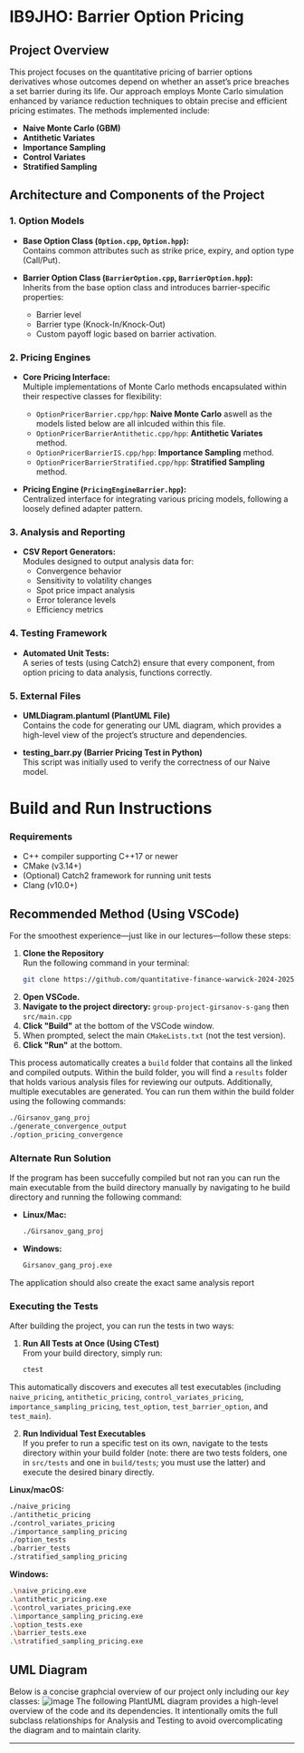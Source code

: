 # IB9JHO: Barrier Option Pricing

## Project Overview
This project focuses on the quantitative pricing of barrier options derivatives whose outcomes depend on whether an asset’s price breaches a set barrier during its life. Our approach employs Monte Carlo simulation enhanced by variance reduction techniques to obtain precise and efficient pricing estimates. The methods implemented include:

- **Naive Monte Carlo (GBM)**
- **Antithetic Variates**
- **Importance Sampling**
- **Control Variates**
- **Stratified Sampling**

## Architecture and Components of the Project 

### 1. Option Models
- **Base Option Class (`Option.cpp`, `Option.hpp`):**  
  Contains common attributes such as strike price, expiry, and option type (Call/Put).
  
- **Barrier Option Class (`BarrierOption.cpp`, `BarrierOption.hpp`):**  
  Inherits from the base option class and introduces barrier-specific properties:
  - Barrier level
  - Barrier type (Knock-In/Knock-Out)
  - Custom payoff logic based on barrier activation.


### 2. Pricing Engines
- **Core Pricing Interface:**  
  Multiple implementations of Monte Carlo methods encapsulated within their respective classes for flexibility:
  - `OptionPricerBarrier.cpp/hpp`: **Naive Monte Carlo**  aswell as the models listed below are all inlcuded within this file.
  - `OptionPricerBarrierAntithetic.cpp/hpp`: **Antithetic Variates** method.
  - `OptionPricerBarrierIS.cpp/hpp`: **Importance Sampling** method.
  - `OptionPricerBarrierStratified.cpp/hpp`: **Stratified Sampling** method.

- **Pricing Engine (`PricingEngineBarrier.hpp`):**  
  Centralized interface for integrating various pricing models, following a loosely defined adapter pattern.


### 3. Analysis and Reporting
- **CSV Report Generators:**  
  Modules designed to output analysis data for:
  - Convergence behavior
  - Sensitivity to volatility changes
  - Spot price impact analysis
  - Error tolerance levels
  - Efficiency metrics

### 4. Testing Framework
- **Automated Unit Tests:**  
  A series of tests (using Catch2) ensure that every component, from option pricing to data analysis, functions correctly.

### 5. External Files

- **UMLDiagram.plantuml (PlantUML File)**   
  Contains the code for generating our UML diagram, which provides a high-level view of the project’s structure and dependencies.

- **testing_barr.py (Barrier Pricing Test in Python)**  
  This script was initially used to verify the correctness of our Naive model.



# Build and Run Instructions

### Requirements
- C++ compiler supporting C++17 or newer
- CMake (v3.14+)
- (Optional) Catch2 framework for running unit tests
- Clang (v10.0+)





## Recommended Method (Using VSCode)

For the smoothest experience—just like in our lectures—follow these steps:
1. **Clone the Repository**  
   Run the following command in your terminal:  
   ```bash
   git clone https://github.com/quantitative-finance-warwick-2024-2025/group-project-girsanov-s-gang.git
   ```
1. **Open VSCode.**
2. **Navigate to the project directory:** `group-project-girsanov-s-gang` then `src/main.cpp`
3. **Click "Build"** at the bottom of the VSCode window.
4. When prompted, select the main `CMakeLists.txt` (not the test version).
5. **Click "Run"** at the bottom.

This process automatically creates a `build` folder that contains all the linked and compiled outputs. Within the build folder, you will find a `results` folder that holds various analysis files for reviewing our outputs. Additionally, multiple executables are generated. You can run them within the build folder using the following commands:

```bash
./Girsanov_gang_proj
./generate_convergence_output
./option_pricing_convergence
```

### Alternate Run Solution
If the program has been succefully compiled but not ran you can run the main executable from the build directory manually by navigating to he build directory and running the following command:
- **Linux/Mac:**
  ```bash
  ./Girsanov_gang_proj
  ```
- **Windows:**
  ```bash
  Girsanov_gang_proj.exe
  ```

The application should also create the exact same analysis report


### Executing the Tests

After building the project, you can run the tests in two ways:

1. **Run All Tests at Once (Using CTest)**  
   From your build directory, simply run:
   ```bash
   ctest

This automatically discovers and executes all test executables (including 
`naive_pricing`, `antithetic_pricing`, `control_variates_pricing`, 
`importance_sampling_pricing`, `test_option`, `test_barrier_option`, and 
`test_main`).

2. **Run Individual Test Executables**  
If you prefer to run a specific test on its own, navigate to the tests directory within your build folder (note: there are two tests folders, one in `src/tests` and one in `build/tests`; you must use the latter) and execute the desired binary directly.

**Linux/macOS:**
```bash
./naive_pricing
./antithetic_pricing
./control_variates_pricing
./importance_sampling_pricing
./option_tests
./barrier_tests
./stratified_sampling_pricing
```

**Windows:**
```bash
.\naive_pricing.exe
.\antithetic_pricing.exe
.\control_variates_pricing.exe
.\importance_sampling_pricing.exe
.\option_tests.exe
.\barrier_tests.exe
.\stratified_sampling_pricing.exe
```


## UML Diagram
Below is a concise graphcial overview of our project only including our *key* classes:
![image](https://github.com/user-attachments/assets/188d73a1-2efa-4cbe-b729-f3b69aba539b)
The following PlantUML diagram provides a high-level overview of the code and its dependencies. It intentionally omits the full subclass relationships for Analysis and Testing to avoid overcomplicating the diagram and to maintain clarity.


---



